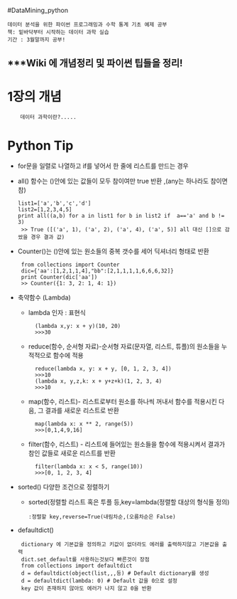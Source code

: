 #DataMining_python

    데이터 분석을 위한 파이썬 프로그래밍과 수학 통계 기초 예제 공부
    책: 밑바닥부터 시작하는 데이터 과학 실습
    기간 : 3월말까지 공부!
## ***Wiki 에 개념정리 및 파이썬 팁들을 정리!

# 1장의 개념
        데이터 과학이란?.....
# Python Tip
 *  for문을 일렬로 나열하고 if를 넣어서 한 줄에 리스트를 만드는 경우 
 *  all() 함수는 ()안에 있는 값들이 모두 참이여만 true 반환 ,(any는 하나라도 참이면 참)
    
        list1=['a','b','c','d']
        list2=[1,2,3,4,5]
        print all((a,b) for a in list1 for b in list2 if  a=='a' and b != 3)
         >> True ([('a', 1), ('a', 2), ('a', 4), ('a', 5)] all 대신 []으로 감쌌을 경우 결과 값)
    

 * Counter()는 ()안에 있는 원소들의 중복 갯수를 세어 딕셔너리 형태로 반환 

        from collections import Counter
        dic={'aa':[1,2,1,1,4],"bb":[2,1,1,1,1,6,6,6,32]}
        print Counter(dic['aa'])
        >> Counter({1: 3, 2: 1, 4: 1})
 * 축약함수 (Lambda) 
    * lambda 인자 : 표현식

            (lambda x,y: x + y)(10, 20)
            >>>30
    * reduce(함수, 순서형 자료)-순서형 자료(문자열, 리스트, 튜플)의 원소들을 누적적으로 함수에 적용

            reduce(lambda x, y: x + y, [0, 1, 2, 3, 4])
            >>>10
            (lambda x, y,z,k: x + y+z+k)(1, 2, 3, 4)
            >>>10
    * map(함수, 리스트)-  리스트로부터 원소를 하나씩 꺼내서 함수를 적용시킨 다음, 그 결과를 새로운 리스트로 반환 

            map(lambda x: x ** 2, range(5))
            >>>[0,1,4,9,16]
    * filter(함수, 리스트) - 리스트에 들어있는 원소들을 함수에 적용시켜서 결과가 참인 값들로 새로운 리스트를 반환

            filter(lambda x: x < 5, range(10))    
            >>>[0, 1, 2, 3, 4]  
 * sorted() 다양한 조건으로 정렬하기
    * sorted(정렬할 리스트 혹은 투플 등,key=lambda(정렬할 대상의 형식들 정의)

        `:정렬할 key,reverse=True(내림차순,(오름차순은 False)`
 * defaultdict()
    
        dictionary 에 기본값을 정의하고 키값이 없더라도 에러를 출력하지않고 기본값을 출력
        dict.set_default를 사용하는것보다 빠른것이 장점
        from collections import defaultdict 
        d = defaultdict(object(list,,,등) # Default dictionary를 생성
        d = defaultdict(lambda: 0) # Default 값을 0으로 설정
        key 값이 존재하지 않아도 에러가 나지 않고 0을 반환